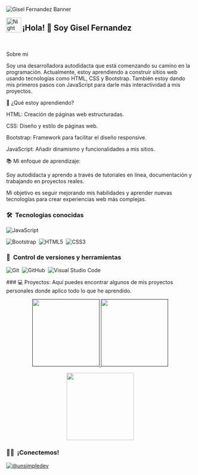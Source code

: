 ![Gisel Fernandez Banner]()

<img alt="Night Coding" src="./assets/Hand%20Wave.gif" width='40' align="left"/><h2 align="left">¡Hola! 👋 Soy Gisel Fernandez</h2>

<br>

<!-- ## 👋 &nbsp;Hey there! I'm Gisel Fernandez -->

Sobre mi

Soy una desarrolladora autodidacta que está comenzando su camino en la programación. Actualmente, estoy aprendiendo a construir sitios web usando tecnologías como HTML, CSS y Bootstrap. También estoy dando mis primeros pasos con JavaScript para darle más interactividad a mis proyectos.

🚀 ¿Qué estoy aprendiendo?

HTML: Creación de páginas web estructuradas.

CSS: Diseño y estilo de páginas web.

Bootstrap: Framework para facilitar el diseño responsive.

JavaScript: Añadir dinamismo y funcionalidades a mis sitios.

📚 Mi enfoque de aprendizaje:

Soy autodidacta y aprendo a través de tutoriales en línea, documentación y trabajando en proyectos reales.

Mi objetivo es seguir mejorando mis habilidades y aprender nuevas tecnologías para crear experiencias web más complejas.




### 🛠 &nbsp;Tecnologias conocidas


![JavaScript](https://img.shields.io/badge/javascript-%23323330.svg?style=for-the-badge&logo=javascript&logoColor=%23F7DF1E)&nbsp;

![Bootstrap](https://img.shields.io/badge/bootstrap-%23563D7C.svg?style=for-the-badge&logo=bootstrap&logoColor=white)&nbsp;
![HTML5](https://img.shields.io/badge/html5-%23E34F26.svg?style=for-the-badge&logo=html5&logoColor=white)&nbsp;
![CSS3](https://img.shields.io/badge/css3-%231572B6.svg?style=for-the-badge&logo=css3&logoColor=white)&nbsp;




### 🧰 &nbsp;Control de versiones y herramientas

![Git](https://img.shields.io/badge/git-%23F05033.svg?style=for-the-badge&logo=git&logoColor=white)&nbsp;
![GitHub](https://img.shields.io/badge/github-%23121011.svg?style=for-the-badge&logo=github&logoColor=white)&nbsp;
![Visual Studio Code](https://img.shields.io/badge/Visual%20Studio%20Code-0078d7.svg?style=for-the-badge&logo=visual-studio-code&logoColor=white)&nbsp;


<div> 
### 💻 Proyectos:
Aquí puedes encontrar algunos de mis proyectos personales donde aplico todo lo que he aprendido.

<p align="center">
  <a href="">
    <img height="180em" src="https://github.com/user-attachments/assets/bc6af765-9cc1-46ed-b1d9-12ceba9fbbac/>
  

  <a href="">
    <img height="180em" src=""/>
  </a>
</p>

<p align="center">
  <img height="180em" src=""/>
</p>
  
### 🤝🏻 &nbsp;¡Conectemos!



<p align="center">
 
<a href="https://linkedin.com/in/gisel-fern%C3%A1ndez/" target="blank"><img align="left" src="https://img.shields.io/badge/LinkedIn-0077B5?style=for-the-badge&logo=linkedin&logoColor=white" alt=""/></a>

<a href = "mailto:giselfdz88@gmail.com" target="blank"><img align="center" src="https://img.shields.io/badge/Gmail-D14836?style=for-the-badge&logo=gmail&logoColor=white" alt="@unsimpledev"  /></a>
  </p>

   
  
  








